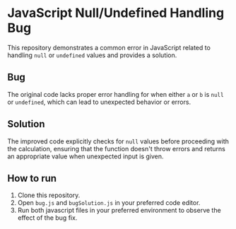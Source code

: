 # JavaScript Null/Undefined Handling Bug

This repository demonstrates a common error in JavaScript related to handling `null` or `undefined` values and provides a solution.

## Bug
The original code lacks proper error handling for when either `a` or `b` is `null` or `undefined`, which can lead to unexpected behavior or errors.

## Solution
The improved code explicitly checks for `null` values before proceeding with the calculation, ensuring that the function doesn't throw errors and returns an appropriate value when unexpected input is given.

## How to run
1. Clone this repository.
2. Open `bug.js` and `bugSolution.js` in your preferred code editor.
3. Run both javascript files in your preferred environment to observe the effect of the bug fix.